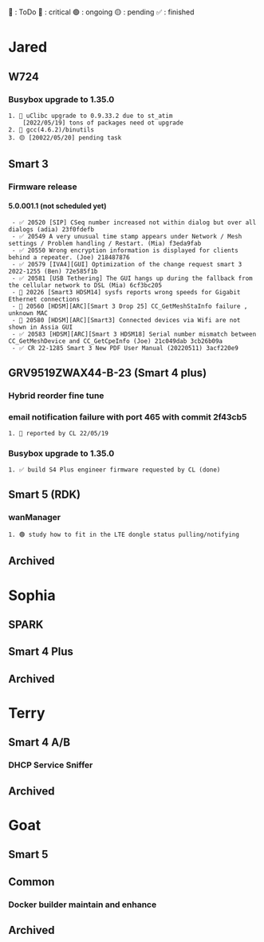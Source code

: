 📌 : ToDo
🔴 : critical
🟢 : ongoing
🟡 : pending
✅ : finished

# Jared

## W724

### Busybox upgrade to 1.35.0

	1. 🔴 uClibc upgrade to 0.9.33.2 due to st_atim
		[2022/05/19] tons of packages need ot upgrade
	2. 🔴 gcc(4.6.2)/binutils
    3. 🟡 [20022/05/20] pending task
   
## Smart 3

### Firmware release

#### 5.0.001.1 (not scheduled yet)

     - ✅ 20520 [SIP] CSeq number increased not within dialog but over all dialogs (adia) 23f0fdefb
	 - ✅ 20549 A very unusual time stamp appears under Network / Mesh settings / Problem handling / Restart. (Mia) f3eda9fab
	 - ✅ 20550 Wrong encryption information is displayed for clients behind a repeater. (Joe) 218487876
	 - ✅ 20579 [IVA4][GUI] Optimization of the change request smart 3 2022-1255 (Ben) 72e585f1b
	 - ✅ 20581 [USB Tethering] The GUI hangs up during the fallback from the cellular network to DSL (Mia) 6cf3bc205
	 - 📌 20226 [Smart3 HDSM14] sysfs reports wrong speeds for Gigabit Ethernet connections
	 - 📌 20560 [HDSM][ARC][Smart 3 Drop 25] CC_GetMeshStaInfo failure , unknown MAC
	 - 📌 20580 [HDSM][ARC][Smart3] Connected devices via Wifi are not shown in Assia GUI
	 - ✅ 20583 [HDSM][ARC][Smart 3 HDSM18] Serial number mismatch between CC_GetMeshDevice and CC_GetCpeInfo (Joe) 21c049dab 3cb26b09a
	 - ✅ CR 22-1285 Smart 3 New PDF User Manual (20220511) 3acf220e9

## GRV9519ZWAX44-B-23 (Smart 4 plus)

### Hybrid reorder fine tune

### email notification failure with port 465 with commit 2f43cb5

	1. 📌 reported by CL 22/05/19
	
### Busybox upgrade to 1.35.0

    1. ✅ build S4 Plus engineer firmware requested by CL (done)


## Smart 5 (RDK)

### wanManager

	1. 🟢 study how to fit in the LTE dongle status pulling/notifying


## Archived


# Sophia

## SPARK

## Smart 4 Plus

## Archived

# Terry

## Smart 4 A/B

### DHCP Service Sniffer

## Archived

# Goat

## Smart 5

## Common

### Docker builder maintain and enhance

## Archived

